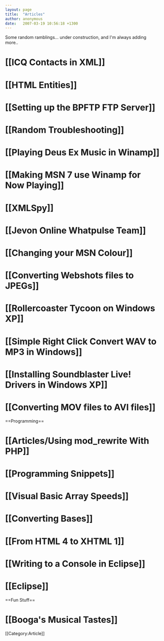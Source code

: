 ```yaml
---
layout: page
title:  "Articles"
author: anonymous
date:   2007-03-19 10:56:18 +1300
---
```


Some random ramblings... under construction, and I'm always adding more..

# [[ICQ Contacts in XML]]
# [[HTML Entities]]
# [[Setting up the BPFTP FTP Server]]
# [[Random Troubleshooting]]
# [[Playing Deus Ex Music in Winamp]]
# [[Making MSN 7 use Winamp for Now Playing]]
# [[XMLSpy]]
# [[Jevon Online Whatpulse Team]]
# [[Changing your MSN Colour]]
# [[Converting Webshots files to JPEGs]]
# [[Rollercoaster Tycoon on Windows XP]]
# [[Simple Right Click Convert WAV to MP3 in Windows]]
# [[Installing Soundblaster Live! Drivers in Windows XP]]
# [[Converting MOV files to AVI files]]

==Programming==
# [[Articles/Using mod_rewrite With PHP]]
# [[Programming Snippets]]
# [[Visual Basic Array Speeds]]
# [[Converting Bases]]
# [[From HTML 4 to XHTML 1]]
# [[Writing to a Console in Eclipse]]
# [[Eclipse]]

==Fun Stuff==
# [[Booga's Musical Tastes]]

[[Category:Article]]